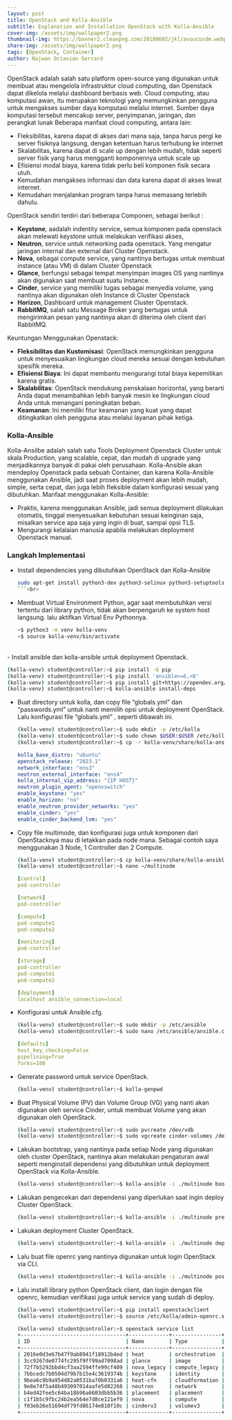 ```yaml
---
layout: post
title: OpenStack and Kolla-Ansible
subtitle: Explanation and Installation OpenStack with Kolla-Ansible
cover-img: /assets/img/wallpaper2.png
thumbnail-img: https://banner2.cleanpng.com/20180602/jkl/avoucosdm.webp
share-img: /assets/img/wallpaper2.png
tags: [OpenStack, Container]
author: Najwan Octavian Gerrard
---
```


OpenStack adalah salah satu platform open-source yang digunakan untuk membuat atau mengelola infrastruktur cloud computing, dan Openstack dapat dikelola melalui dashboard berbasis web. 
Cloud computing, atau komputasi awan, itu merupakan teknologi yang memungkinkan pengguna untuk mengakses sumber daya komputasi melalui internet. Sumber daya komputasi tersebut mencakup server, penyimpanan, jaringan, dan perangkat lunak
Beberapa manfaat cloud computing, antara lain:
- Fleksibilitas, karena dapat di akses dari mana saja, tanpa harus pergi ke server fisiknya langsung, dengan ketentuan harus terhubung ke internet
- Skalabilitas, karena dapat di scale up dengan lebih mudah, tidak seperti server fisik yang harus mengganti komponennya untuk scale up
- Efisiensi modal biaya, karena tidak perlu beli komponen fisik secara utuh.
- Kemudahan mengakses informasi dan data karena dapat di akses lewat internet.
- Kemudahan menjalankan program tanpa harus memasang terlebih dahulu.

OpenStack sendiri terdiri dari beberapa Componen, sebagai berikut :
- **Keystone**, aadalah indentity service, semua komponen pada openstack akan melewati keystone untuk melakukan verifikasi akses,
- **Neutron**,  service untuk networking pada openstack. Yang mengatur jaringan internal dan external dari Cluster Openstack.
- **Nova**, sebagai compute service, yang nantinya bertugas untuk membuat instance (atau VM) di dalam Cluster Openstack
- **Glance**, berfungsi sebagai tempat menyimpan images OS yang nantinya akan digunakan saat membuat suatu Instance.
- **Cinder**, service yang memiliki tugas sebagai menyedia volume, yang nantinya akan digunakan oleh Instance di Cluster Openstack
- **Horizon**, Dashboard untuk management Cluster Openstack.
- **RabbitMQ**, salah satu Message Broker yang bertugas untuk mengirimkan pesan yang nantinya akan di diterima oleh client dari RabbitMQ.

Keuntungan Menggunakan Openstack:
- **Fleksibilitas dan Kustomisasi**: OpenStack memungkinkan pengguna untuk menyesuaikan lingkungan cloud mereka sesuai dengan kebutuhan spesifik mereka.
- **Efisiensi Biaya**: Ini dapat membantu mengurangi total biaya kepemilikan karena gratis.
- **Skalabilitas**: OpenStack mendukung penskalaan horizontal, yang berarti Anda dapat menambahkan lebih banyak mesin ke lingkungan cloud Anda untuk menangani peningkatan beban.
- **Keamanan**: Ini memiliki fitur keamanan yang kuat yang dapat ditingkatkan oleh pengguna atau melalui layanan pihak ketiga.

### Kolla-Ansible
Kolla-Ansilbe adalah salah satu Tools Deployment Openstack Cluster untuk skala Production, yang scalable, cepat, dan mudah di upgrade yang menjadikannya banyak di pakai oleh perusahaan. Kolla-Ansible akan mendeploy Openstack pada sebuah Container, dan karena Kolla-Ansible menggunakan Ansible, jadi saat proses deployment akan lebih mudah, simple, serta cepat, dan juga lebih fleksible dalam konfigurasi sesuai yang dibutuhkan.
Manfaat menggunakan Kolla-Ansible:
- Praktis, karena menggunakan Ansible, jadi semua deployment dilakukan otomatis, tinggal menyesuaikan kebutuhan sesuai keinginan saja, misalkan service apa saja yang ingin di buat, sampai opsi TLS.
- Mengurangi kelalaian manusia apabila melakukan deployment Openstack manual.


### Langkah Implementasi
- Install dependencies yang dibutuhkan OpenStack dan Kolla-Ansible
  ```bash
  sudo apt-get install python3-dev python3-selinux python3-setuptools python3-venv gcc libffi-dev libssl-dev -y
  ```<br>
  
- Membuat Virtual Environment Python, agar saat membutuhkan versi tertentu dari library python, tidak akan berpengaruh ke system host langsung. lalu aktifkan Virtual Env Pythonnya.
  ```bash
  ~$ python3 -m venv kolla-venv
  ~$ source kolla-venv/bin/activate
  ```
<br>
- Install ansible dan kolla-ansible untuk deployment Openstack.

  ```bash
  (kolla-venv) student@controller:~$ pip install -U pip
  (kolla-venv) student@controller:~$ pip install 'ansible>=6,<8'
  (kolla-venv) student@controller:~$ pip install git+https://opendev.org/openstack/kolla-ansible@stable/2023.1
  (kolla-venv) student@controller:~$ kolla-ansible install-deps
  ```

- Buat directory untuk kolla, dan copy file “globals.yml”  dan “passwords.yml” untuk nanti memilih opsi untuk deployment OpenStack. Lalu konfigurasi file “globals.yml” , seperti dibawah ini.
  ```bash
  (kolla-venv) student@controller:~$ sudo mkdir -p /etc/kolla
  (kolla-venv) student@controller:~$ sudo chown $USER:$USER /etc/kolla
  (kolla-venv) student@controller:~$ cp -r kolla-venv/share/kolla-ansible/etc_examples/kolla/* /etc/kolla
  ```
  ```yaml
  kolla_base_distro: "ubuntu"
  openstack_release: "2023.1"
  network_interface: "ens3"
  neutron_external_interface: "ens4"
  kolla_internal_vip_address: "{IP HOST}"
  neutron_plugin_agent: "openvswitch"
  enable_keystone: "yes"
  enable_horizon: "no"
  enable_neutron_provider_networks: "yes"
  enable_cinder: "yes"
  enable_cinder_backend_lvm: "yes"
  ```
  
- Copy file multimode, dan konfigurasi juga untuk komponen dari OpenStacknya mau di letakkan pada node mana. Sebagai contoh saya menggunakan 3 Node, 1 Controller dan 2 Compute.
  ```bash
  (kolla-venv) student@controller:~$ cp kolla-venv/share/kolla-ansible/ansible/inventory/* .
  (kolla-venv) student@controller:~$ nano ~/multinode
  ```
  ```yaml
  [control]
  pod-controller
  
  [network]
  pod-controller
  
  [compute]
  pod-compute1
  pod-compute2
  
  [monitoring]
  pod-controller
  
  [storage]
  pod-controller
  pod-compute1
  pod-compute2
  
  [deployment]
  localhost ansible_connection=local
  ```

- Konfigurasi untuk Ansible.cfg.
  ```bash
  (kolla-venv) student@controller:~$ sudo mkdir -p /etc/ansible
  (kolla-venv) student@controller:~$ sudo nano /etc/ansible/ansible.cfg
  ```
  ```yaml
  [defaults]
  host_key_checking=False
  pipelining=True
  forks=100
  ```

- Generate password untuk service OpenStack.
  ```bash
  (kolla-venv) student@controller:~$ kolla-genpwd
  ```

- Buat Physical Volume (PV) dan Volume Group (VG) yang nanti akan digunakan oleh service Cinder, untuk membuat Volume yang akan digunakan oleh OpenStack.
  ```bash
  (kolla-venv) student@controller:~$ sudo pvcreate /dev/vdb
  (kolla-venv) student@controller:~$ sudo vgcreate cinder-volumes /dev/vdb
  ```

- Lakukan bootstrap, yang nantinya pada setiap Node yang digunakan oleh cluster OpenStack, nantinya akan melakukan pengaturan awal seperti menginstall dependensi yang dibutuhkan untuk deployment OpenStack via Kolla-Ansible.
  ```bash
  (kolla-venv) student@controller:~$ kolla-ansible -i ./multinode bootstrap-servers
  ```

- Lakukan pengecekan dari dependensi yang diperlukan saat ingin deploy Cluster OpenStack.
  ```bash
  (kolla-venv) student@controller:~$ kolla-ansible -i ./multinode prechecks
  ```

- Lakukan deployment Cluster OpenStack.
  ```bash
  (kolla-venv) student@controller:~$ kolla-ansible -i ./multinode deploy
  ```

- Lalu buat file openrc yang nantinya digunakan untuk login OpenStack via CLI.
  ```bash
  (kolla-venv) student@controller:~$ kolla-ansible -i ./multinode post-deploy
  ```

- Lalu install library python OpenStack client, dan login dengan file openrc, kemudian verifikasi juga untuk service yang sudah di deploy.
  ```bash
  (kolla-venv) student@controller:~$ pip install openstackclient
  (kolla-venv) student@controller:~$ source /etc/kolla/admin-openrc.sh
  
  (kolla-venv) student@controller:~$ openstack service list 
  +----------------------------------+-------------+----------------+
  | ID                               | Name        | Type           |
  +----------------------------------+-------------+----------------+
  | 2016e0d3e67b47f9ab8941f18912b4ed | heat        | orchestration  |
  | 3cc9267de0774fc295f9ff99ad7098ad | glance      | image          |
  | 72f7b5292bbd4cf3aa2594ffe99cf409 | nova_legacy | compute_legacy |
  | 7bbcedc7b0504d79b7b15e4c3619374b | keystone    | identity       |
  | 9bea6c9b9a954d82a0531ba70b0331a6 | heat-cfn    | cloudformation |
  | 9e8e74f5a48b493097014aafe5d82268 | neutron     | network        |
  | b4ed42fee5c64ba18b96a6603dbb5b36 | placement   | placement      |
  | c1f1b5c9fbc24b2ea564e7d8ce121ef9 | nova        | compute        |
  | f03eb26e51694df79fd86174e810f10c | cinderv3    | volumev3       |
  +----------------------------------+-------------+----------------+
  ```




